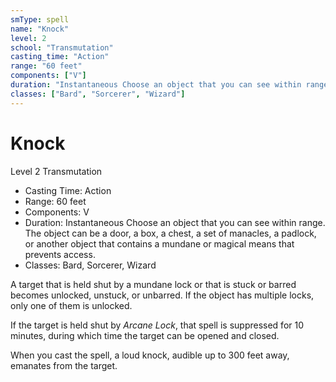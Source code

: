 ```yaml
---
smType: spell
name: "Knock"
level: 2
school: "Transmutation"
casting_time: "Action"
range: "60 feet"
components: ["V"]
duration: "Instantaneous Choose an object that you can see within range. The object can be a door, a box, a chest, a set of manacles, a padlock, or another object that contains a mundane or magical means that prevents access."
classes: ["Bard", "Sorcerer", "Wizard"]
---
```


# Knock
Level 2 Transmutation

- Casting Time: Action
- Range: 60 feet
- Components: V
- Duration: Instantaneous Choose an object that you can see within range. The object can be a door, a box, a chest, a set of manacles, a padlock, or another object that contains a mundane or magical means that prevents access.
- Classes: Bard, Sorcerer, Wizard

A target that is held shut by a mundane lock or that is stuck or barred becomes unlocked, unstuck, or unbarred. If the object has multiple locks, only one of them is unlocked.

If the target is held shut by *Arcane Lock*, that spell is suppressed for 10 minutes, during which time the target can be opened and closed.

When you cast the spell, a loud knock, audible up to 300 feet away, emanates from the target.
